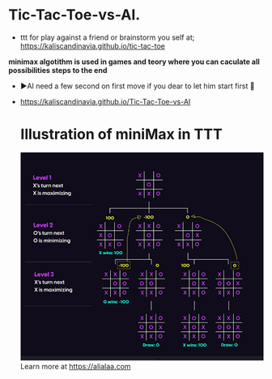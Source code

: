 # Tic-Tac-Toe-vs-AI.
- ttt for play against a friend or brainstorm you self at;
https://kaliscandinavia.github.io/tic-tac-toe

**minimax algotithm is used in games and teory where you can caculate all possibilities steps to the end**
- ▶️AI need a few second on first move if you dear to let him start first 👀
- https://kaliscandinavia.github.io/Tic-Tac-Toe-vs-AI
  
  # Illustration of miniMax in TTT
  ![miniMax to Depth = 3 in TTT](https://github.com/kaliscandinavia/Tic-Tac-Toe-vs-AI/blob/main/minimax.png)
Learn more at https://alialaa.com
